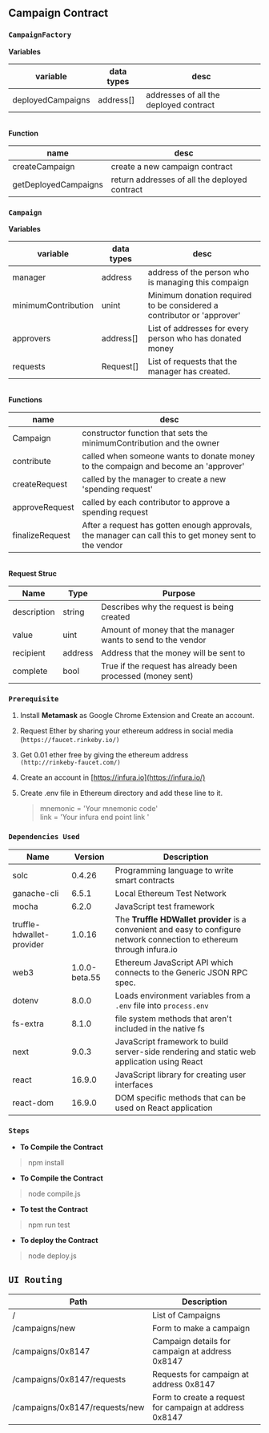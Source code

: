 ## Campaign Contract
### `CampaignFactory`

**Variables**

| variable |data types  | desc |
|--|--|--|
| deployedCampaigns| address[] | addresses of all the deployed contract|

<br> **Function**

| name| desc |
|--|--|
| createCampaign| create a new campaign contract |
|getDeployedCampaigns| return addresses of all the deployed contract|

### `Campaign`

**Variables**

|variable|data types|desc|
|--|--|--|
|manager  |address  |address of the person who is managing this compaign|
|minimumContribution|unint|Minimum donation required to be considered a contributor or 'approver' |
|approvers|address[]|List of addresses for every person who has donated money|
|requests|Request[]|List of requests that the manager has created.|

<br>**Functions**

|name| desc |
|--|--|
|Campaign  | constructor function that sets the minimumContribution and the owner |
|contribute|called when someone wants to donate money to the compaign and become an 'approver'|
|createRequest|called by the manager to create a new 'spending request'|
|approveRequest|called by each contributor to approve a spending request|
|finalizeRequest|After a request has gotten enough approvals, the manager can call this to get money sent  to the vendor|

<br>**Request Struc**

|Name  |Type  |Purpose|
|--|--|--|
| description |string  |Describes why the request is being created|
|value|uint|Amount of money that the manager wants to send to the vendor|
|recipient|address|Address that the money will be sent to|
|complete|bool|True if the request has already been processed (money sent)|

###  `Prerequisite`

 1. Install **Metamask** as Google Chrome Extension and Create an account.
 2.  Request Ether by sharing your ethereum address in social media <br>(`https://faucet.rinkeby.io/)`
 3. Get 0.01 ether free by giving the ethereum address <br>`(http://rinkeby-faucet.com/)`
 4. Create an account in [https://infura.io](https://infura.io/)
 5. Create .env file in Ethereum directory and add these line to it.
	 

	> mnemonic = 'Your mnemonic code' <br>
	link = 'Your infura end point link '


### `Dependencies Used`

| Name | Version | Description |
|--|--|--|
| solc |0.4.26 | Programming language to write smart contracts |
| ganache-cli  | 6.5.1 | Local Ethereum Test Network |
| mocha | 6.2.0 | JavaScript test framework |
|truffle-hdwallet-provider | 1.0.16 | The **Truffle HDWallet provider** is a convenient and easy to configure network connection to ethereum through infura.io |
| web3 |1.0.0-beta.55 |Ethereum JavaScript API which connects to the Generic JSON RPC spec. |
| dotenv|8.0.0 | Loads environment variables from a `.env` file into `process.env`|
| fs-extra| 8.1.0 |file system methods that aren't included in the native fs|
|next|9.0.3|JavaScript framework to build server-side rendering and static web application using React|
|react|16.9.0|JavaScript library for creating user interfaces|
|react-dom|16.9.0|DOM specific methods that can be used on React application|

### `Steps`
- **To Compile the Contract**
 > npm install
 - **To Compile the Contract**
 > node compile.js
 - **To test the Contract**
 > npm run test
 - **To deploy the Contract**
 > node deploy.js

 ## `UI Routing`
 | Path | Description |
 |--|--|
 | / | List of Campaigns |
 | /campaigns/new | Form to make a campaign |
 | /campaigns/0x8147 | Campaign details for campaign at address 0x8147 |
 | /campaigns/0x8147/requests | Requests for campaign at address 0x8147 | 
 | /campaigns/0x8147/requests/new | Form to create a request for campaign at address 0x8147 |